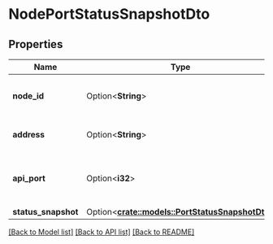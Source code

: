 # NodePortStatusSnapshotDto

## Properties

Name | Type | Description | Notes
------------ | ------------- | ------------- | -------------
**node_id** | Option<**String**> | The unique ID that identifies the node | [optional]
**address** | Option<**String**> | The API address of the node | [optional]
**api_port** | Option<**i32**> | The API port used to communicate with the node | [optional]
**status_snapshot** | Option<[**crate::models::PortStatusSnapshotDto**](PortStatusSnapshotDTO.md)> |  | [optional]

[[Back to Model list]](../README.md#documentation-for-models) [[Back to API list]](../README.md#documentation-for-api-endpoints) [[Back to README]](../README.md)


